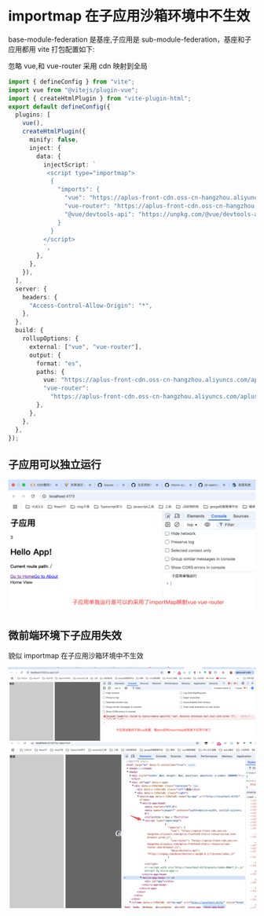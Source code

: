 # importmap 在子应用沙箱环境中不生效

base-module-federation 是基座,子应用是 sub-module-federation，基座和子应用都用 vite 打包配置如下:

忽略 vue,和 vue-router 采用 cdn 映射到全局

```typescript
import { defineConfig } from "vite";
import vue from "@vitejs/plugin-vue";
import { createHtmlPlugin } from "vite-plugin-html";
export default defineConfig({
  plugins: [
    vue(),
    createHtmlPlugin({
      minify: false,
      inject: {
        data: {
          injectScript: `
           <script type="importmap">
            {
              "imports": {
                "vue": "https://aplus-front-cdn.oss-cn-hangzhou.aliyuncs.com/aplus-frontend-static-resource/vue.esm-browser.prod.js",
                "vue-router": "https://aplus-front-cdn.oss-cn-hangzhou.aliyuncs.com/aplus-frontend-static-resource/vue-router.esm-browser.js",
                "@vue/devtools-api": "https://unpkg.com/@vue/devtools-api@6.6.1/lib/esm/index.js"
              }
            }
          </script>
          `,
        },
      },
    }),
  ],
  server: {
    headers: {
      "Access-Control-Allow-Origin": "*",
    },
  },
  build: {
    rollupOptions: {
      external: ["vue", "vue-router"],
      output: {
        format: "es",
        paths: {
          vue: "https://aplus-front-cdn.oss-cn-hangzhou.aliyuncs.com/aplus-frontend-static-resource/vue.esm-browser.prod.js",
          "vue-router":
            "https://aplus-front-cdn.oss-cn-hangzhou.aliyuncs.com/aplus-frontend-static-resource/vue-router.esm-browser.js",
        },
      },
    },
  },
});
```

## 子应用可以独立运行

![子应用可以独立运行](sub.png)

## 微前端环境下子应用失效

貌似 importmap 在子应用沙箱环境中不生效

![前端环境下子应用失效](failSub.png)
![前端环境下子应用失效](image.png)
